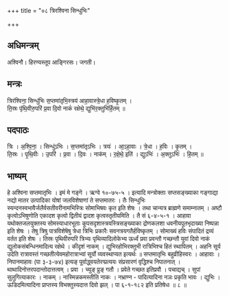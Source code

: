 +++
title = "०८ त्रिरश्विना सिन्धुभिः"

+++
## अधिमन्त्रम्
अश्विनौ। हिरण्यस्तूप आङ्गिरसः। जगती।

## मन्त्रः
त्रिर॑श्विना॒ सिन्धु॑भिः स॒प्तमा॑तृभि॒स्त्रय॑ आहा॒वास्त्रे॒धा ह॒विष्कृ॒तम् ।  
ति॒स्रः पृ॑थि॒वीरु॒परि॑ प्र॒वा दि॒वो नाकं॑ रक्षेथे॒ द्युभि॑र॒क्तुभि॑र्हि॒तम् ॥

## पदपाठः
त्रिः । अ॒श्वि॒ना॒ । सिन्धु॑ऽभिः । स॒प्तमा॑तृऽभिः । त्रयः॑ । आ॒ऽहा॒वाः । त्रे॒धा । ह॒विः । कृ॒तम् ।  
ति॒स्रः । पृ॒थि॒वीः । उ॒परि॑ । प्र॒वा । दि॒वः । नाक॑म् । र॒क्षे॒थे॒ इति॑ । द्युऽभिः॑ । अ॒क्तुऽभिः॑ । हि॒तम् ॥

## भाष्यम्
हे अश्विना सप्तमातृभिः । इमं मे गङ्गॆ । ऋग्वे १०-७५-५ । इत्यादि मन्त्रोक्ताः सप्तसङ्ख्याका गङ्गाद्या नद्यो मातर उत्पादिका योषां जलविशेषाणां ते सप्तमातरः । तैः सिन्धुभिः स्यन्दनस्वभावैर्जलैर्वसतीवरीनामभिस्त्रिः सोमाभिषवः कृत इति शेषः । तथा चान्यत्र ब्राह्मणे समाम्नातम् । अष्टौ कृत्वोऽभिषुणोति एकादश कृत्वो द्वितीयं द्वादश कृत्वस्तृतीयमिति । तै सं ६-४-५-१ । आहावा यथोक्तजलयुक्तस्य सोमस्याधारभूताः कूपसदृशास्त्रयस्त्रिसङ्ख्याका द्रोणकलशा धवनीयपूतभृदाख्या निष्पन्ना इति शेषः । तेषु त्रिषु पात्रविशेषॆषु त्रेधा त्रिभिः प्रकारैः सवनत्रयगतैर्हविष्कृतम् । सोमाख्यं हविः संपादितं द्रव्यं वर्तत इति शेषः । तिस्रः पृथिवीरुपरि त्रिभ्यः पृथिव्यादिलोकेभ्य ऊर्ध्वं प्रवा प्रवन्तौ गच्छन्तौ युवां दिवो नाकं द्युलोकसंबन्धिनमादित्य रक्षेथे । कीदृशं नाकम् । द्युभिरहोभिरक्तुभी रात्रिभिश्च हितं स्थापितम् । अहनि सूर्य उदेति रात्रावस्तं गच्छतीत्येवमहोरात्राभ्यां सूर्यो व्यवस्थाप्यत इत्यर्थः ॥ सप्तमातृभिः बहुव्रीहिस्वरः । आहावाः । निपानमाहावः (पा ३-३-७४) इत्यङ् पूर्वाद्ध्वयतेरप्प्रत्ययः संप्रसारणं वृद्धिश्च निपातनात् । थाथादिनोत्तरपदान्तोदात्तत्वम् । प्रवा । च्युङ् प्रुङ् गतौ । प्रवेते गच्छत इतिप्रवौ । पचाद्यच् । सुपां सुलुगित्याकारः । नाकम् । नास्मिन्नकमस्तीति नाकः । नभ्राण्न - पादित्यादिना नञः प्रकृति भावः । द्युभिः । ऊडिदमित्यादिना प्राप्तस्य विभक्तुस्यदात्त दिवो झल् । पा ६-१-१८२ इति प्रतिषेधः ॥ ८ ॥